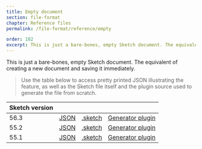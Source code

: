 ```yaml
---
title: Empty document
section: file-format
chapter: Reference files
permalink: /file-format/reference/empty

order: 102
excerpt: This is just a bare-bones, empty Sketch document. The equivalent of creating a new document and saving it immediately.
---
```


This is just a bare-bones, empty Sketch document. The equivalent of creating a new document and saving it immediately.

> Use the table below to access pretty printed JSON illustrating the feature, as well as the Sketch file itself and the plugin source used to generate the file from scratch.

| Sketch version |                                                                                                    |                                                                                                              |                                                                                                                                           |
| -------------- | -------------------------------------------------------------------------------------------------- | ------------------------------------------------------------------------------------------------------------ | ----------------------------------------------------------------------------------------------------------------------------------------- |
| 56.3           | [JSON](https://github.com/BohemianCoding/SketchAPI/tree/develop/reference-files/56.3/empty/output) | [.sketch](https://github.com/BohemianCoding/SketchAPI/tree/develop/reference-files/56.3/empty/output.sketch) | [Generator plugin](https://github.com/BohemianCoding/SketchAPI/tree/develop/reference-files/plugin.sketchplugin/Contents/Sketch/empty.js) |
| 55.2           | [JSON](https://github.com/BohemianCoding/SketchAPI/tree/develop/reference-files/55.2/empty/output) | [.sketch](https://github.com/BohemianCoding/SketchAPI/tree/develop/reference-files/55.2/empty/output.sketch) | [Generator plugin](https://github.com/BohemianCoding/SketchAPI/tree/develop/reference-files/plugin.sketchplugin/Contents/Sketch/empty.js) |
| 55.1           | [JSON](https://github.com/BohemianCoding/SketchAPI/tree/develop/reference-files/55.1/empty/output) | [.sketch](https://github.com/BohemianCoding/SketchAPI/tree/develop/reference-files/55.1/empty/output.sketch) | [Generator plugin](https://github.com/BohemianCoding/SketchAPI/tree/develop/reference-files/plugin.sketchplugin/Contents/Sketch/empty.js) |
